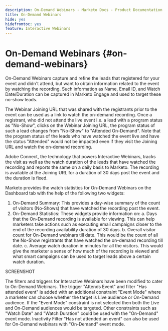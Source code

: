 ```yaml
---
description: On-Demand Webinars - Marketo Docs - Product Documentation
title: On-Demand Webinars
hide: yes
hidefromtoc: yes
feature: Interactive Webinars
---
```

# On-Demand Webinars {#on-demand-webinars}

On-Demand Webinars capture and refine the leads that registered for your event and didn't attend, but want to obtain information related to the event by watching the recording. Such information as Name, Email ID, and Watch Date/Duration can be captured in Marketo Engage and used to target these no-show leads. 

The Webinar Joining URL that was shared with the registrants prior to the event can be used as a link to watch the on-demand recording. Once a registrant, who did not attend the live event i.e. a lead with a program status as "No-Show", clicks on the Webinar Joining URL, the program status of such a lead changes from "No-Show" to "Attended On-Demand". Note that the program status of the leads who have watched the event live and have the status "Attended" would not be impacted even if they visit the Joining URL and watch the on-demand recording.

Adobe Connect, the technology that powers Interactive Webinars, tracks the visit as well as the watch duration of the leads that have watched the recording and reports the same on a daily basis to Marketo. The recording is available at the Joining URL for a duration of 30 days post the event and the duration is fixed.

Marketo provides the watch statistics for On-Demand Webinars on the Dashboard tab with the help of the following two widgets:
1.    On-Demand Summary: This provides a day-wise summary of the count of visitors (No-Shows) that have watched the recording post the event.
2.    On-Demand Statistics: These widgets provide information on:
a.    Days that the On-Demand recording is available for viewing. This can help marketers take actions such as executing email campaigns closer to the end of the recording availability duration of 30 days.
b.    Overall visitor count for On-Demand webinars till date. This would be the count of all the No-Show registrants that have watched the on-demand recording till date.
c.    Average watch duration in minutes for all the visitors. This would give the marketer a sense of how much of the recording is viewed and what smart campaigns can be used to target leads above a certain watch duration.
  
SCREENSHOT

The filters and triggers for Interactive Webinars have been modified to cater to On-Demand Webinars. The trigger "Attends Event" and filter "Has attended event" is added with an additional constraint "Event Mode" where a marketer can choose whether the target is Live audience or On-Demand audience. If the "Event Mode" constraint is not selected then both the Live and On-Demand audiences would be targeted. Other constraints such as "Watch Date" and "Watch Duration" could be used with the "On-Demand" event mode. Inactivity Filter "Has not attended an event" can also be used for On-Demand webinars with "On-Demand" event mode.

